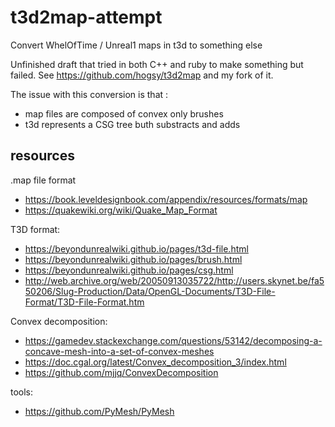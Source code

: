 # t3d2map-attempt
Convert WhelOfTime / Unreal1 maps in t3d to something else

Unfinished draft that tried in both C++ and ruby to make something but failed. See https://github.com/hogsy/t3d2map and my fork of it.

The issue with this conversion is that : 

- map files are composed of convex only brushes
- t3d represents a CSG tree buth substracts and adds

## resources

.map file format

- https://book.leveldesignbook.com/appendix/resources/formats/map
- https://quakewiki.org/wiki/Quake_Map_Format

T3D format:

- https://beyondunrealwiki.github.io/pages/t3d-file.html
- https://beyondunrealwiki.github.io/pages/brush.html
- https://beyondunrealwiki.github.io/pages/csg.html
- http://web.archive.org/web/20050913035722/http://users.skynet.be/fa550206/Slug-Production/Data/OpenGL-Documents/T3D-File-Format/T3D-File-Format.htm

Convex decomposition:

- https://gamedev.stackexchange.com/questions/53142/decomposing-a-concave-mesh-into-a-set-of-convex-meshes
- https://doc.cgal.org/latest/Convex_decomposition_3/index.html
- https://github.com/mjjq/ConvexDecomposition

tools:

- https://github.com/PyMesh/PyMesh

